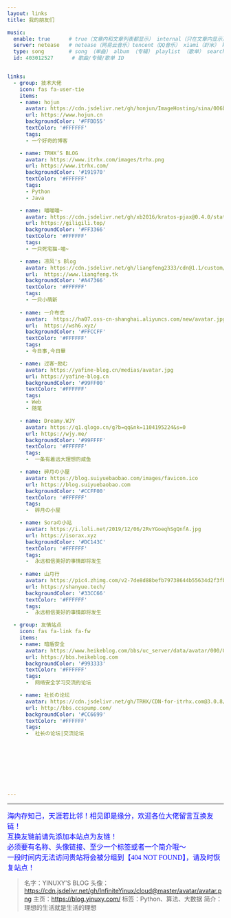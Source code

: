 ```yaml
---
layout: links
title: 我的朋友们

music:
  enable: true      # true（文章内和文章列表都显示） internal（只在文章内显示）
  server: netease   # netease（网易云音乐）tencent（QQ音乐） xiami（虾米） kugou（酷狗）
  type: song        # song （单曲） album （专辑） playlist （歌单） search （搜索）
  id: 403012527      # 歌曲/专辑/歌单 ID


links:
  - group: 技术大佬
    icon: fas fa-user-tie
    items:
    - name: hojun
      avatar: https://cdn.jsdelivr.net/gh/honjun/ImageHosting/sina/006bYVyvgy1ftand2qurdj303c03cdfv.jpg
      url: https://www.hojun.cn
      backgroundColor: '#FFDD55' 
      textColor: '#FFFFFF'
      tags: 
      - 一个好奇的博客

    - name: TRHX’S BLOG
      avatar: https://www.itrhx.com/images/trhx.png
      url: https://www.itrhx.com/
      backgroundColor: '#191970' 
      textColor: '#FFFFFF'
      tags: 
      - Python
      - Java

    - name: 喵喵喵~
      avatar: https://cdn.jsdelivr.net/gh/xb2016/kratos-pjax@0.4.0/static/images/favicon.ico
      url: https://giligili.top/
      backgroundColor: '#FF3366' 
      textColor: '#FFFFFF'
      tags:
      - 一只死宅猫-喵~

    - name: 凉风's Blog
      avatar: https://cdn.jsdelivr.net/gh/liangfeng2333/cdn@1.1/custom/avatar.jpg
      url:  https://www.liangfeng.tk
      backgroundColor: '#A47366' 
      textColor: '#FFFFFF'
      tags:
      - 一只小萌新
	  
    - name: 一介布衣
      avatar:  https://ha07.oss-cn-shanghai.aliyuncs.com/new/avatar.jpg
      url:  https://wsh6.xyz/
      backgroundColor: '#FFCCFF' 
      textColor: '#FFFFFF'
      tags:
      - 今日事,今日畢

    - name: 过客~励む
      avatar: https://yafine-blog.cn/medias/avatar.jpg
      url: https://yafine-blog.cn
      backgroundColor: '#99FF00' 
      textColor: '#FFFFFF'
      tags: 
      - Web
      - 随笔

    - name: Dreamy.WJY
      avatar: https://q1.qlogo.cn/g?b=qq&nk=1104195224&s=0
      url: https://wjy.me/
      backgroundColor: '#99FFFF' 
      textColor: '#FFFFFF'
      tags: 
      -  一条有着远大理想的咸鱼

    - name: 碎月の小屋
      avatar: https://blog.suiyuebaobao.com/images/favicon.ico
      url: https://blog.suiyuebaobao.com
      backgroundColor: '#CCFF00' 
      textColor: '#FFFFFF'
      tags: 
      -  碎月の小屋

    - name: Soraの小站
      avatar: https://i.loli.net/2019/12/06/2RvYGoeqhSgQnfA.jpg
      url: https://isorax.xyz
      backgroundColor: '#DC143C' 
      textColor: '#FFFFFF'
      tags: 
      -  永远相信美好的事情即将发生
    
    - name: 山月行
      avatar: https://pic4.zhimg.com/v2-7de8d88befb79738644b55634d2f3fba_xl.jpg
      url: https://shanyue.tech/
      backgroundColor: '#33CC66' 
      textColor: '#FFFFFF'
      tags: 
      -  永远相信美好的事情即将发生

  - group: 友情站点
    icon: fas fa-link fa-fw
    items:
    - name: 暗盾安全
      avatar: https://www.heikeblog.com/bbs/uc_server/data/avatar/000/00/00/03_avatar_small.jpg
      url: https://bbs.heikeblog.com
      backgroundColor: '#993333' 
      textColor: '#FFFFFF'
      tags: 
      -  网络安全学习交流的论坛

    - name: 社长の论坛
      avatar: https://cdn.jsdelivr.net/gh/TRHX/CDN-for-itrhx.com@3.0.8/images/bitmap.gif
      url: http://bbs.ccspump.com/
      backgroundColor: '#CC6699' 
      textColor: '#FFFFFF'
      tags: 
      -  社长の论坛|交流论坛









---
```

---


<font  size = "3" color = "blue"  face = "楷体">海内存知己，天涯若比邻！相见即是缘分，欢迎各位大佬留言互换友链！<br />
互换友链前请先添加本站点为友链！<br />
必须要有名称、头像链接、至少一个标签或者一个简介哦～<br />
一段时间内无法访问贵站将会被分组到【404 NOT FOUND】，请及时恢复站点！
</font>


>  名字：YINUXY'S BLOG
>  头像：https://cdn.jsdelivr.net/gh/InfiniteYinux/cloud@master/avatar/avatar.png
>  主页：https://blog.yinuxy.com/
>  标签：Python、算法、大数据
>  简介：理想的生活就是生活的理想

